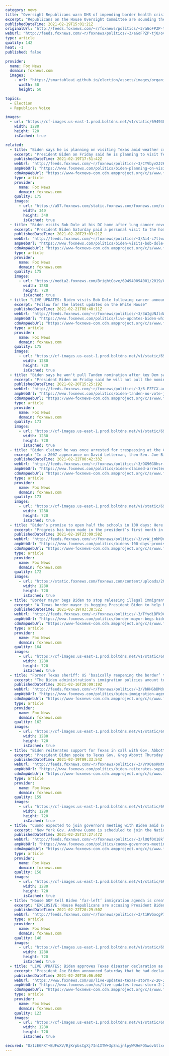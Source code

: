 ```yaml
---
category: news
title: "Oversight Republicans warn DHS of impending border health crisis, blame ‘reckless’ Biden policies"
excerpt: "Republicans on the House Oversight Committee are sounding the alarm to the Biden administration about an impending health crisis at the southern border -- warning that \"reckless\" policies and rhetoric from President Biden are fueling it."
publishedDateTime: 2021-02-19T15:01:21Z
originalUrl: "http://feeds.foxnews.com/~r/foxnews/politics/~3/aGoFPZP-tj0/oversight-republicans-dhs-border-health-crisis-biden"
webUrl: "http://feeds.foxnews.com/~r/foxnews/politics/~3/aGoFPZP-tj0/oversight-republicans-dhs-border-health-crisis-biden"
type: article
quality: 142
heat: -1
published: false

provider:
  name: Fox News
  domain: foxnews.com
  images:
    - url: "https://smartableai.github.io/election/assets/images/organizations/foxnews.com-50x50.jpg"
      width: 50
      height: 50

topics:
  - Election
  - Republican Voice

images:
  - url: "https://cf-images.us-east-1.prod.boltdns.net/v1/static/694940094001/29ad43be-ef82-4891-814c-c63e8428c1be/341602a7-fa65-4e5f-aed0-8d066037eff0/1280x720/match/image.jpg"
    width: 1280
    height: 720
    isCached: true

related:
  - title: "Biden says he is planning on visiting Texas amid weather crisis"
    excerpt: "President Biden on Friday said he is planning to visit Texas as the state grapples with a weather crisis that has left hundreds of thousands of residents without power, prompting him to declare an emergency declaration."
    publishedDateTime: 2021-02-19T17:51:42Z
    webUrl: "http://feeds.foxnews.com/~r/foxnews/politics/~3/CYVbyvXJ2KQ/biden-planning-on-visiting-texas-weather-crisis"
    ampWebUrl: "https://www.foxnews.com/politics/biden-planning-on-visiting-texas-weather-crisis.amp"
    cdnAmpWebUrl: "https://www-foxnews-com.cdn.ampproject.org/c/s/www.foxnews.com/politics/biden-planning-on-visiting-texas-weather-crisis.amp"
    type: article
    provider:
      name: Fox News
      domain: foxnews.com
    quality: 175
    images:
      - url: "https://a57.foxnews.com/static.foxnews.com/foxnews.com/content/uploads/2020/10/340/340/brooke-singman-headshot.jpg?ve=1&tl=1"
        width: 340
        height: 340
        isCached: true
  - title: "Biden visits Bob Dole at his DC home after lung cancer revelation"
    excerpt: "President Biden Saturday paid a personal visit to the home of his friend Bob Dole, who is battling lung cancer."
    publishedDateTime: 2021-02-20T23:03:21Z
    webUrl: "http://feeds.foxnews.com/~r/foxnews/politics/~3/Ai4-c7tlwxA/biden-visits-bob-dole-97-at-his-dc-home-saturday"
    ampWebUrl: "https://www.foxnews.com/politics/biden-visits-bob-dole-97-at-his-dc-home-saturday.amp"
    cdnAmpWebUrl: "https://www-foxnews-com.cdn.ampproject.org/c/s/www.foxnews.com/politics/biden-visits-bob-dole-97-at-his-dc-home-saturday.amp"
    type: article
    provider:
      name: Fox News
      domain: foxnews.com
    quality: 175
    images:
      - url: "https://media2.foxnews.com/BrightCove/694940094001/2019/05/10/694940094001_6035350367001_6035347836001-vs.jpg"
        width: 1280
        height: 720
        isCached: true
  - title: "LIVE UPDATES: Biden visits Bob Dole following cancer announcement"
    excerpt: "Follow for the latest updates on the White House"
    publishedDateTime: 2021-02-21T08:48:11Z
    webUrl: "http://feeds.foxnews.com/~r/foxnews/politics/~3/3WIgUNJldWI/live-updates-biden-white-house-2-21-21"
    ampWebUrl: "https://www.foxnews.com/politics/live-updates-biden-white-house-2-21-21.amp"
    cdnAmpWebUrl: "https://www-foxnews-com.cdn.ampproject.org/c/s/www.foxnews.com/politics/live-updates-biden-white-house-2-21-21.amp"
    type: article
    provider:
      name: Fox News
      domain: foxnews.com
    quality: 175
    images:
      - url: "https://cf-images.us-east-1.prod.boltdns.net/v1/static/694940094001/50e1c44e-b5bd-41eb-ae0e-38fcea1c4a6c/8458b68a-c474-4128-957f-7ac1f49fc8fe/1280x720/match/image.jpg"
        width: 1280
        height: 720
        isCached: true
  - title: "Biden says he won't pull Tanden nomination after key Dem says he'll vote no"
    excerpt: "President Biden on Friday said he will not pull the nomination of Neera Tanden to be head of the Office of Management and Budget (OMB) -- despite her nomination being dealt a significant blow after a key Democrat said he would vote against her."
    publishedDateTime: 2021-02-20T15:25:19Z
    webUrl: "http://feeds.foxnews.com/~r/foxnews/politics/~3/6-EZECX-acI/biden-tanden-no-vote-joe-manchin"
    ampWebUrl: "https://www.foxnews.com/politics/biden-tanden-no-vote-joe-manchin.amp"
    cdnAmpWebUrl: "https://www-foxnews-com.cdn.ampproject.org/c/s/www.foxnews.com/politics/biden-tanden-no-vote-joe-manchin.amp"
    type: article
    provider:
      name: Fox News
      domain: foxnews.com
    quality: 173
    images:
      - url: "https://cf-images.us-east-1.prod.boltdns.net/v1/static/694940094001/eb63fb98-5f29-44e6-b48a-f441d3ad0305/bc256167-692f-4a1a-80bf-ce3df3abdd93/1280x720/match/image.jpg"
        width: 1280
        height: 720
        isCached: true
  - title: "Biden claimed he was once arrested for trespassing at the Capitol at age 21"
    excerpt: "In a 2007 appearance on David Letterman, then-Sen. Joe Biden, D-Del., claimed he was arrested at the U.S. Capitol when he was 21 years old."
    publishedDateTime: 2021-02-22T00:42:33Z
    webUrl: "http://feeds.foxnews.com/~r/foxnews/politics/~3/OG96G8hsr-g/biden-claimed-arrested-trespassing-capitol-age-21"
    ampWebUrl: "https://www.foxnews.com/politics/biden-claimed-arrested-trespassing-capitol-age-21.amp"
    cdnAmpWebUrl: "https://www-foxnews-com.cdn.ampproject.org/c/s/www.foxnews.com/politics/biden-claimed-arrested-trespassing-capitol-age-21.amp"
    type: article
    provider:
      name: Fox News
      domain: foxnews.com
    quality: 173
    images:
      - url: "https://cf-images.us-east-1.prod.boltdns.net/v1/static/694940094001/10041044-9c91-4ef2-8d97-07a05bc968b3/052e06a0-744b-41a0-b40b-96a0a3d353be/1280x720/match/image.jpg"
        width: 1280
        height: 720
        isCached: true
  - title: "Biden’s promise to open half the schools in 100 days: Here is how it's going"
    excerpt: "Progress has been made in the president’s first month in office, but a little less than 60 percent are still not going to school full-time."
    publishedDateTime: 2021-02-19T23:09:58Z
    webUrl: "http://feeds.foxnews.com/~r/foxnews/politics/~3/vrW_jmbM9uk/bidens-100-days-promise-how-many-schools-reopened"
    ampWebUrl: "https://www.foxnews.com/politics/bidens-100-days-promise-how-many-schools-reopened.amp"
    cdnAmpWebUrl: "https://www-foxnews-com.cdn.ampproject.org/c/s/www.foxnews.com/politics/bidens-100-days-promise-how-many-schools-reopened.amp"
    type: article
    provider:
      name: Fox News
      domain: foxnews.com
    quality: 172
    images:
      - url: "https://static.foxnews.com/foxnews.com/content/uploads/2021/02/Biden3.jpg"
        width: 1280
        height: 720
        isCached: true
  - title: "Border mayor begs Biden to stop releasing illegal immigrants into his city amid winter storm"
    excerpt: "A Texas border mayor is begging President Biden to help his town struggling under extreme weather conditions, the coronavirus pandemic, and an influx of undocumented migrants crossing the border."
    publishedDateTime: 2021-02-19T03:38:52Z
    webUrl: "http://feeds.foxnews.com/~r/foxnews/politics/~3/TYydiBPk9GM/border-mayor-begs-biden-to-stop-releasing-illegal-immigrants-into-his-city-amid-winter-storm"
    ampWebUrl: "https://www.foxnews.com/politics/border-mayor-begs-biden-to-stop-releasing-illegal-immigrants-into-his-city-amid-winter-storm.amp"
    cdnAmpWebUrl: "https://www-foxnews-com.cdn.ampproject.org/c/s/www.foxnews.com/politics/border-mayor-begs-biden-to-stop-releasing-illegal-immigrants-into-his-city-amid-winter-storm.amp"
    type: article
    provider:
      name: Fox News
      domain: foxnews.com
    quality: 164
    images:
      - url: "https://cf-images.us-east-1.prod.boltdns.net/v1/static/694940094001/4ab71ec7-6f54-4382-8f6d-33f7053e5337/1b6fc5be-d65d-4ac1-9c73-adfc4e89846b/1280x720/match/image.jpg"
        width: 1280
        height: 720
        isCached: true
  - title: "Former Texas sheriff: US ‘basically reopening the border’ to illegal immigrants with Biden agenda"
    excerpt: "The Biden administration's immigration policies amount to \"reopening the border\" to illegal aliens and creating the conditions for an illegal immigration spike, a retired Texas sheriff warned on \"Fox & Friends\" Tuesday."
    publishedDateTime: 2021-02-16T20:09:19Z
    webUrl: "http://feeds.foxnews.com/~r/foxnews/politics/~3/VbKHGbDMdoc/biden-immigration-agenda-open-borders-texas-sheriff-harold-eavenson"
    ampWebUrl: "https://www.foxnews.com/politics/biden-immigration-agenda-open-borders-texas-sheriff-harold-eavenson.amp"
    cdnAmpWebUrl: "https://www-foxnews-com.cdn.ampproject.org/c/s/www.foxnews.com/politics/biden-immigration-agenda-open-borders-texas-sheriff-harold-eavenson.amp"
    type: article
    provider:
      name: Fox News
      domain: foxnews.com
    quality: 162
    images:
      - url: "https://cf-images.us-east-1.prod.boltdns.net/v1/static/694940094001/4f6ae5a3-36be-41fd-97b0-f9e68056de11/7d329f70-fa0c-4a43-adad-8b43060d8792/1280x720/match/image.jpg"
        width: 1280
        height: 720
        isCached: true
  - title: "Biden reiterates support for Texas in call with Gov. Abbott over winter storm crisis, White House says"
    excerpt: "President Biden spoke to Texas Gov. Greg Abbott Thursday about the ongoing winter storm crisis that had left millions without power for days."
    publishedDateTime: 2021-02-19T09:33:54Z
    webUrl: "http://feeds.foxnews.com/~r/foxnews/politics/~3/VrX0aoRNt6E/biden-reiterates-support-for-texas-in-call-with-gov-abbott-over-winter-storm-crisis-white-house-says"
    ampWebUrl: "https://www.foxnews.com/politics/biden-reiterates-support-for-texas-in-call-with-gov-abbott-over-winter-storm-crisis-white-house-says.amp"
    cdnAmpWebUrl: "https://www-foxnews-com.cdn.ampproject.org/c/s/www.foxnews.com/politics/biden-reiterates-support-for-texas-in-call-with-gov-abbott-over-winter-storm-crisis-white-house-says.amp"
    type: article
    provider:
      name: Fox News
      domain: foxnews.com
    quality: 159
    images:
      - url: "https://cf-images.us-east-1.prod.boltdns.net/v1/static/694940094001/11665ff5-341f-4d44-9ffc-514372608862/28df6f02-0427-4c6b-8612-78db21c2fd30/1280x720/match/image.jpg"
        width: 1280
        height: 720
        isCached: true
  - title: "Cuomo expected to join governors meeting with Biden amid scandals, as ex-aide defends nursing home order"
    excerpt: "New York Gov. Andrew Cuomo is scheduled to join the National Governors Association's winter meeting Thursday afternoon, with President Biden expected to participate as well."
    publishedDateTime: 2021-02-25T17:27:47Z
    webUrl: "http://feeds.foxnews.com/~r/foxnews/politics/~3/lOQfOX18kTY/cuomo-governors-meeting-biden-controversies"
    ampWebUrl: "https://www.foxnews.com/politics/cuomo-governors-meeting-biden-controversies.amp"
    cdnAmpWebUrl: "https://www-foxnews-com.cdn.ampproject.org/c/s/www.foxnews.com/politics/cuomo-governors-meeting-biden-controversies.amp"
    type: article
    provider:
      name: Fox News
      domain: foxnews.com
    quality: 158
    images:
      - url: "https://cf-images.us-east-1.prod.boltdns.net/v1/static/694940094001/bf1b5346-c83b-4ca5-9cc1-755fda7539ae/bf6f75e8-7243-4e1e-b455-a37cb86337be/1280x720/match/image.jpg"
        width: 1280
        height: 720
        isCached: true
  - title: "House GOP tell Biden ‘far-left’ immigration agenda is creating border crisis: ‘gravely irresponsible’"
    excerpt: "EXCLUSIVE: House Republicans are accusing President Biden of pursuing a \"far-left\" agenda on immigration -- an agenda they say is \"gravely irresponsible\" and is creating a new crisis at the border."
    publishedDateTime: 2021-02-22T20:29:50Z
    webUrl: "http://feeds.foxnews.com/~r/foxnews/politics/~3/t1HVGocgP7I/house-republicans-biden-far-left-immigration"
    type: article
    provider:
      name: Fox News
      domain: foxnews.com
    quality: 140
    images:
      - url: "https://cf-images.us-east-1.prod.boltdns.net/v1/static/694940094001/01dff8bb-e93f-43ba-85fe-81b4bc0ca280/867bb0d7-3ba1-45ec-afe5-a18e95e9180b/1280x720/match/image.jpg"
        width: 1280
        height: 720
        isCached: true
  - title: "LIVE UPDATES: Biden approves Texas disaster declaration as millions still on boil-water notices"
    excerpt: "President Joe Biden announced Saturday that he had declared a major disaster in Texas and ordered federal assistance to aid in local and state recovery efforts as millions of residents suffer the effect of severe winter storms."
    publishedDateTime: 2021-02-20T16:06:00Z
    webUrl: "https://www.foxnews.com/us/live-updates-texas-storm-2-20-21"
    ampWebUrl: "https://www.foxnews.com/us/live-updates-texas-storm-2-20-21.amp"
    cdnAmpWebUrl: "https://www-foxnews-com.cdn.ampproject.org/c/s/www.foxnews.com/us/live-updates-texas-storm-2-20-21.amp"
    type: article
    provider:
      name: Fox News
      domain: foxnews.com
    quality: 123
    images:
      - url: "https://cf-images.us-east-1.prod.boltdns.net/v1/static/694940094001/3e1b5aae-a16e-46ff-8e21-25a25dce0e06/af663b77-d99a-4130-b0f3-da1b951d3a6f/1280x720/match/image.jpg"
        width: 1280
        height: 720
        isCached: true

secured: "Oz1zEGFXT+BUFuXV/RjKrpbsCgXj7In1XTW+3p8nijnlpyWR9eFO5wovAtlxemNpeRQl2dWDlteMK++AGHD3dUynI+iBowIT5SzKnpBy5AuKtxa6q5mxeJFgZIr+mCkQSaAugZp4yyOgapRd2P9Vk9ozarwQCB0kKUNIbklSPYwjsaXmfQOMYa1Z8v37K4znNs45kCI+ONGdrT9b8XrQKvIu6tpHO0e6Q9fWm4x0j4DXwCRNSogN9+CaDll3PnHPJKWvOFDaWcC0i/lG+V9G3Fe8e591mW3U0DcUDa7YeCBBg0rUAgkrvsGlUECV3HjHTRcCr8rIILxFK80kv71MLhUAdYVBVu3K2APPV5U3Efs=;FiPGhUk1MiTIvqNj29OzoA=="
---
```


